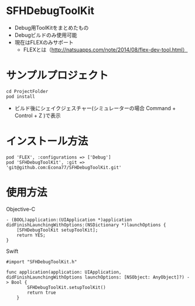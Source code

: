 # SFHDebugToolKit
- Debug用ToolKitをまとめたもの
- Debugビルドのみ使用可能
- 現在はFLEXのみサポート
    - FLEXとは（http://natsuapps.com/note/2014/08/flex-dev-tool.html）

# サンプルプロジェクト
```
cd ProjectFolder
pod install
```

- ビルド後にシェイクジェスチャー(シミュレーターの場合 Command + Control + Z )で表示

# インストール方法
```
pod 'FLEX', :configurations => ['Debug']
pod 'SFHDebugToolKit', :git => 'git@github.com:Econa77/SFHDebugToolKit.git'
```

# 使用方法
Objective-C
```
- (BOOL)application:(UIApplication *)application didFinishLaunchingWithOptions:(NSDictionary *)launchOptions {
    [SFHDebugToolKit setupToolKit];
    return YES;
}
```

Swift
``` BridgeHeader
#import "SFHDebugToolKit.h"
```
```
func application(application: UIApplication, didFinishLaunchingWithOptions launchOptions: [NSObject: AnyObject]?) -> Bool {
        SFHDebugToolKit.setupToolKit()
        return true
    }
```

